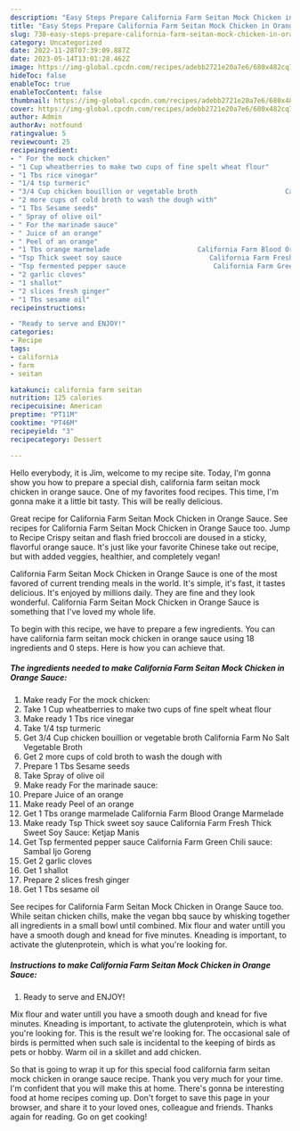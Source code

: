 ```yaml
---
description: "Easy Steps Prepare California Farm Seitan Mock Chicken in Orange Sauce yang Very Delicious"
title: "Easy Steps Prepare California Farm Seitan Mock Chicken in Orange Sauce yang Very Delicious"
slug: 730-easy-steps-prepare-california-farm-seitan-mock-chicken-in-orange-sauce-yang-very-delicious
category: Uncategorized
date: 2022-11-28T07:39:09.887Z
date: 2023-05-14T13:01:28.462Z
image: https://img-global.cpcdn.com/recipes/adebb2721e20a7e6/680x482cq70/california-farm-seitan-mock-chicken-in-orange-sauce-recipe-main-photo.jpg
hideToc: false
enableToc: true
enableTocContent: false
thumbnail: https://img-global.cpcdn.com/recipes/adebb2721e20a7e6/680x482cq70/california-farm-seitan-mock-chicken-in-orange-sauce-recipe-main-photo.jpg
cover: https://img-global.cpcdn.com/recipes/adebb2721e20a7e6/680x482cq70/california-farm-seitan-mock-chicken-in-orange-sauce-recipe-main-photo.jpg
author: Admin
authorAv: notfound
ratingvalue: 5
reviewcount: 25
recipeingredient:
- " For the mock chicken"
- "1 Cup wheatberries to make two cups of fine spelt wheat flour"
- "1 Tbs rice vinegar"
- "1/4 tsp turmeric"
- "3/4 Cup chicken bouillion or vegetable broth                      California Farm No Salt Vegetable Broth"
- "2 more cups of cold broth to wash the dough with"
- "1 Tbs Sesame seeds"
- " Spray of olive oil"
- " For the marinade sauce"
- " Juice of an orange"
- " Peel of an orange"
- "1 Tbs orange marmelade                      California Farm Blood Orange Marmelade"
- "Tsp Thick sweet soy sauce                      California Farm Fresh Thick Sweet Soy Sauce Ketjap Manis"
- "Tsp fermented pepper sauce                      California Farm Green Chili sauce Sambal Ijo Goreng"
- "2 garlic cloves"
- "1 shallot"
- "2 slices fresh ginger"
- "1 Tbs sesame oil"
recipeinstructions:

- "Ready to serve and ENJOY!"
categories:
- Recipe
tags:
- california
- farm
- seitan

katakunci: california farm seitan 
nutrition: 125 calories
recipecuisine: American
preptime: "PT11M"
cooktime: "PT46M"
recipeyield: "3"
recipecategory: Dessert

---
```



Hello everybody, it is Jim, welcome to my recipe site. Today, I'm gonna show you how to prepare a special dish, california farm seitan mock chicken in orange sauce. One of my favorites food recipes. This time, I'm gonna make it a little bit tasty. This will be really delicious.

Great recipe for California Farm Seitan Mock Chicken in Orange Sauce. See recipes for California Farm Seitan Mock Chicken in Orange Sauce too. Jump to Recipe Crispy seitan and flash fried broccoli are doused in a sticky, flavorful orange sauce. It&#39;s just like your favorite Chinese take out recipe, but with added veggies, healthier, and completely vegan!

California Farm Seitan Mock Chicken in Orange Sauce is one of the most favored of current trending meals in the world. It's simple, it's fast, it tastes delicious. It's enjoyed by millions daily. They are fine and they look wonderful. California Farm Seitan Mock Chicken in Orange Sauce is something that I've loved my whole life.


To begin with this recipe, we have to prepare a few ingredients. You can have california farm seitan mock chicken in orange sauce using 18 ingredients and 0 steps. Here is how you can achieve that.

<!--inarticleads1-->

##### The ingredients needed to make California Farm Seitan Mock Chicken in Orange Sauce:

1. Make ready  For the mock chicken:
1. Take 1 Cup wheatberries to make two cups of fine spelt wheat flour
1. Make ready 1 Tbs rice vinegar
1. Take 1/4 tsp turmeric
1. Get 3/4 Cup chicken bouillion or vegetable broth                      California Farm No Salt Vegetable Broth
1. Get 2 more cups of cold broth to wash the dough with
1. Prepare 1 Tbs Sesame seeds
1. Take  Spray of olive oil
1. Make ready  For the marinade sauce:
1. Prepare  Juice of an orange
1. Make ready  Peel of an orange
1. Get 1 Tbs orange marmelade                      California Farm Blood Orange Marmelade
1. Make ready Tsp Thick sweet soy sauce                      California Farm Fresh Thick Sweet Soy Sauce: Ketjap Manis
1. Get Tsp fermented pepper sauce                      California Farm Green Chili sauce: Sambal Ijo Goreng
1. Get 2 garlic cloves
1. Get 1 shallot
1. Prepare 2 slices fresh ginger
1. Get 1 Tbs sesame oil


See recipes for California Farm Seitan Mock Chicken in Orange Sauce too. While seitan chicken chills, make the vegan bbq sauce by whisking together all ingredients in a small bowl until combined. Mix flour and water untill you have a smooth dough and knead for five minutes. Kneading is important, to activate the glutenprotein, which is what you&#39;re looking for. 

<!--inarticleads2-->

##### Instructions to make California Farm Seitan Mock Chicken in Orange Sauce:


1. Ready to serve and ENJOY!

Mix flour and water untill you have a smooth dough and knead for five minutes. Kneading is important, to activate the glutenprotein, which is what you&#39;re looking for. This is the result we&#39;re looking for. The occasional sale of birds is permitted when such sale is incidental to the keeping of birds as pets or hobby. Warm oil in a skillet and add chicken. 

So that is going to wrap it up for this special food california farm seitan mock chicken in orange sauce recipe. Thank you very much for your time. I'm confident that you will make this at home. There's gonna be interesting food at home recipes coming up. Don't forget to save this page in your browser, and share it to your loved ones, colleague and friends. Thanks again for reading. Go on get cooking!
